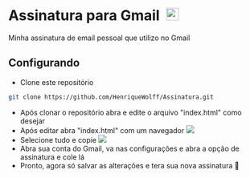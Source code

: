 <h1>Assinatura para Gmail &nbsp;<img width="25" src="https://user-images.githubusercontent.com/5141132/50740364-7ea80880-1217-11e9-8faf-2348e31beedd.png"></h1>
Minha assinatura de email pessoal que utilizo no Gmail

## Configurando

- Clone este repositório
```sh
git clone https://github.com/HenriqueWolff/Assinatura.git
```

- Após clonar o repositório abra e edite o arquivo "index.html" como desejar
- Após editar abra "index.html" com um navegador <img src="https://user-images.githubusercontent.com/79487966/199131132-417c5c2f-903a-4399-a1b1-1e24901684f2.png"/>
- Selecione tudo e copie <img src="https://user-images.githubusercontent.com/79487966/199131298-ce5d2373-9571-4486-8f7d-044fac672d13.png"/>
- Abra sua conta do Gmail, va nas configurações e abra a opção de assinatura e cole lá
- Pronto, agora só salvar as alterações e tera sua nova assinatura :call_me_hand:

